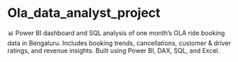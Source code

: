 # Ola_data_analyst_project
📊 Power BI dashboard and SQL analysis of one month’s OLA ride booking data in Bengaluru. Includes booking trends, cancellations, customer &amp; driver ratings, and revenue insights. Built using Power BI, DAX, SQL, and Excel.
